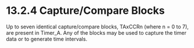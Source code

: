 # 13.2.4 Capture/Compare Blocks

Up to seven identical capture/compare blocks, TAxCCRn (where n = 0 to 7), are present in Timer_A. Any of the blocks may be used to capture the timer data or to generate time intervals.
